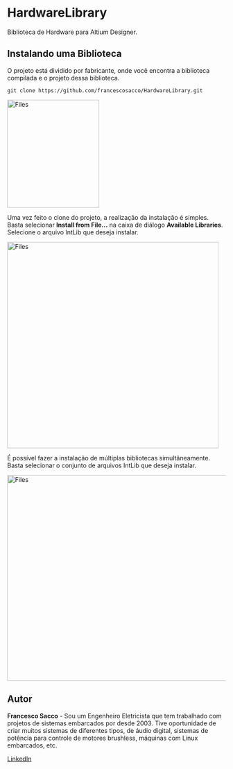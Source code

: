 # HardwareLibrary

Biblioteca de Hardware para Altium Designer.


## Instalando uma Biblioteca

O projeto está dividido por fabricante, onde você encontra a biblioteca compilada e o projeto dessa biblioteca.

```
git clone https://github.com/francescosacco/HardwareLibrary.git
```

<img width="212" height="249" align="center" alt="Files" src="https://github.com/francescosacco/HardwareLibrary/blob/master/Docs/README_Folder.png">

Uma vez feito o clone do projeto, a realização da instalação é simples. Basta selecionar **Install from File...** na caixa de diálogo **Available Libraries**. Selecione o arquivo IntLib que deseja instalar.

<img width="487" height="476" align="center" alt="Files" src="https://github.com/francescosacco/HardwareLibrary/blob/master/Docs/README_AvailableLibraries.png">

É possível fazer a instalação de múltiplas bibliotecas simultâneamente. Basta selecionar o conjunto de arquivos IntLib que deseja instalar.

<img width="750" height="475" align="center" alt="Files" src="https://github.com/francescosacco/HardwareLibrary/blob/master/Docs/README_MultipleFiles.png">


## Autor

**Francesco Sacco** - Sou um Engenheiro Eletricista que tem trabalhado com projetos de sistemas embarcados por desde 2003. Tive oportunidade de criar muitos sistemas de diferentes tipos, de áudio digital, sistemas de potência para controle de motores brushless, máquinas com Linux embarcados, etc.

[LinkedIn](http://www.linkedin.com/in/saccofrancesco)
